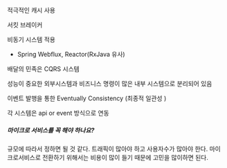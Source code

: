 적극적인 캐시 사용

서킷 브레이커

비동기 시스템 적용

- Spring Webflux, Reactor(RxJava 유사)



배달의 민족은 CQRS 시스템



성능이 중요한 외부시스템과 비즈니스 명령이 많은 내부 시스템으로 분리되어 있음

이벤트 발행을 통한 Eventually Consistency (최종적 일관성 )

각 시스템은 api or event 방식으로 연동



##### 마이크로 서비스를 꼭 해야 하나요?

규모에 따라서 정하면 될 것 같다. 트래픽이 많아야 하고 사용자수가 많아야 한다. 마이크로서비스로 전환하기 위해서는 비용이 많이 들기 때문에 고민을 많이하면 된다.